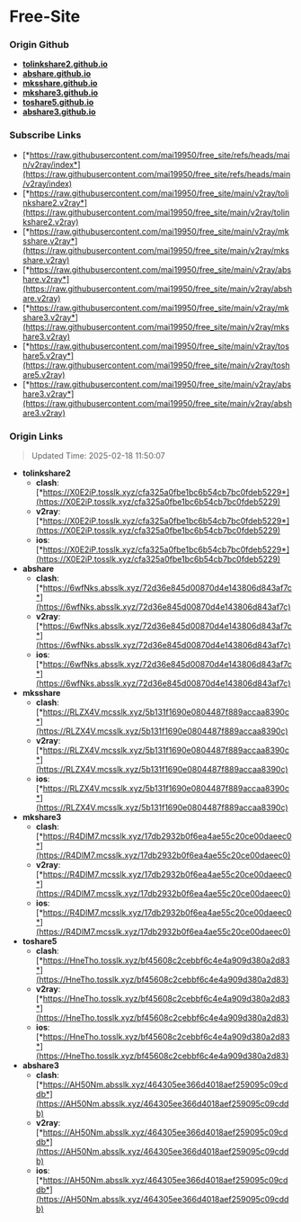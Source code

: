 # Free-Site

### Origin Github

- [**tolinkshare2.github.io**](https://github.com/tolinkshare2/tolinkshare2.github.io)
- [**abshare.github.io**](https://github.com/abshare/abshare.github.io)
- [**mksshare.github.io**](https://github.com/mksshare/mksshare.github.io)
- [**mkshare3.github.io**](https://github.com/mkshare3/mkshare3.github.io)
- [**toshare5.github.io**](https://github.com/toshare5/toshare5.github.io)
- [**abshare3.github.io**](https://github.com/abshare3/abshare3.github.io)

### Subscribe Links

- [*https://raw.githubusercontent.com/mai19950/free_site/refs/heads/main/v2ray/index*](https://raw.githubusercontent.com/mai19950/free_site/refs/heads/main/v2ray/index)
- [*https://raw.githubusercontent.com/mai19950/free_site/main/v2ray/tolinkshare2.v2ray*](https://raw.githubusercontent.com/mai19950/free_site/main/v2ray/tolinkshare2.v2ray)
- [*https://raw.githubusercontent.com/mai19950/free_site/main/v2ray/mksshare.v2ray*](https://raw.githubusercontent.com/mai19950/free_site/main/v2ray/mksshare.v2ray)
- [*https://raw.githubusercontent.com/mai19950/free_site/main/v2ray/abshare.v2ray*](https://raw.githubusercontent.com/mai19950/free_site/main/v2ray/abshare.v2ray)
- [*https://raw.githubusercontent.com/mai19950/free_site/main/v2ray/mkshare3.v2ray*](https://raw.githubusercontent.com/mai19950/free_site/main/v2ray/mkshare3.v2ray)
- [*https://raw.githubusercontent.com/mai19950/free_site/main/v2ray/toshare5.v2ray*](https://raw.githubusercontent.com/mai19950/free_site/main/v2ray/toshare5.v2ray)
- [*https://raw.githubusercontent.com/mai19950/free_site/main/v2ray/abshare3.v2ray*](https://raw.githubusercontent.com/mai19950/free_site/main/v2ray/abshare3.v2ray)

### Origin Links

> Updated Time: 2025-02-18 11:50:07

- **tolinkshare2**
  - **clash**: [*https://X0E2iP.tosslk.xyz/cfa325a0fbe1bc6b54cb7bc0fdeb5229*](https://X0E2iP.tosslk.xyz/cfa325a0fbe1bc6b54cb7bc0fdeb5229)
  - **v2ray**: [*https://X0E2iP.tosslk.xyz/cfa325a0fbe1bc6b54cb7bc0fdeb5229*](https://X0E2iP.tosslk.xyz/cfa325a0fbe1bc6b54cb7bc0fdeb5229)
  - **ios**: [*https://X0E2iP.tosslk.xyz/cfa325a0fbe1bc6b54cb7bc0fdeb5229*](https://X0E2iP.tosslk.xyz/cfa325a0fbe1bc6b54cb7bc0fdeb5229)
- **abshare**
  - **clash**: [*https://6wfNks.absslk.xyz/72d36e845d00870d4e143806d843af7c*](https://6wfNks.absslk.xyz/72d36e845d00870d4e143806d843af7c)
  - **v2ray**: [*https://6wfNks.absslk.xyz/72d36e845d00870d4e143806d843af7c*](https://6wfNks.absslk.xyz/72d36e845d00870d4e143806d843af7c)
  - **ios**: [*https://6wfNks.absslk.xyz/72d36e845d00870d4e143806d843af7c*](https://6wfNks.absslk.xyz/72d36e845d00870d4e143806d843af7c)
- **mksshare**
  - **clash**: [*https://RLZX4V.mcsslk.xyz/5b131f1690e0804487f889accaa8390c*](https://RLZX4V.mcsslk.xyz/5b131f1690e0804487f889accaa8390c)
  - **v2ray**: [*https://RLZX4V.mcsslk.xyz/5b131f1690e0804487f889accaa8390c*](https://RLZX4V.mcsslk.xyz/5b131f1690e0804487f889accaa8390c)
  - **ios**: [*https://RLZX4V.mcsslk.xyz/5b131f1690e0804487f889accaa8390c*](https://RLZX4V.mcsslk.xyz/5b131f1690e0804487f889accaa8390c)
- **mkshare3**
  - **clash**: [*https://R4DlM7.mcsslk.xyz/17db2932b0f6ea4ae55c20ce00daeec0*](https://R4DlM7.mcsslk.xyz/17db2932b0f6ea4ae55c20ce00daeec0)
  - **v2ray**: [*https://R4DlM7.mcsslk.xyz/17db2932b0f6ea4ae55c20ce00daeec0*](https://R4DlM7.mcsslk.xyz/17db2932b0f6ea4ae55c20ce00daeec0)
  - **ios**: [*https://R4DlM7.mcsslk.xyz/17db2932b0f6ea4ae55c20ce00daeec0*](https://R4DlM7.mcsslk.xyz/17db2932b0f6ea4ae55c20ce00daeec0)
- **toshare5**
  - **clash**: [*https://HneTho.tosslk.xyz/bf45608c2cebbf6c4e4a909d380a2d83*](https://HneTho.tosslk.xyz/bf45608c2cebbf6c4e4a909d380a2d83)
  - **v2ray**: [*https://HneTho.tosslk.xyz/bf45608c2cebbf6c4e4a909d380a2d83*](https://HneTho.tosslk.xyz/bf45608c2cebbf6c4e4a909d380a2d83)
  - **ios**: [*https://HneTho.tosslk.xyz/bf45608c2cebbf6c4e4a909d380a2d83*](https://HneTho.tosslk.xyz/bf45608c2cebbf6c4e4a909d380a2d83)
- **abshare3**
  - **clash**: [*https://AH50Nm.absslk.xyz/464305ee366d4018aef259095c09cddb*](https://AH50Nm.absslk.xyz/464305ee366d4018aef259095c09cddb)
  - **v2ray**: [*https://AH50Nm.absslk.xyz/464305ee366d4018aef259095c09cddb*](https://AH50Nm.absslk.xyz/464305ee366d4018aef259095c09cddb)
  - **ios**: [*https://AH50Nm.absslk.xyz/464305ee366d4018aef259095c09cddb*](https://AH50Nm.absslk.xyz/464305ee366d4018aef259095c09cddb)
